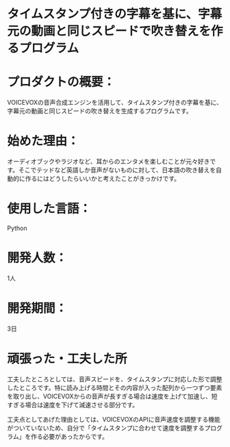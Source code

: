 # タイムスタンプ付きの字幕を基に、字幕元の動画と同じスピードで吹き替えを作るプログラム

# プロダクトの概要：

VOICEVOXの音声合成エンジンを活用して、タイムスタンプ付きの字幕を基に、字幕元の動画と同じスピードの吹き替えを生成するプログラムです。

# 始めた理由：

オーディオブックやラジオなど、耳からのエンタメを楽しむことが元々好きです。そこでテッドなど英語しか音声がないものに対して、日本語の吹き替えを自動的に作るにはどうしたらいいかと考えたことがきっかけです。

# 使用した言語：

Python

# 開発人数：

1人

# 開発期間：

3日

# 頑張った・工夫した所

工夫したところとしては、音声スピードを、タイムスタンプに対応した形で調整したところです。特に読み上げる時間とその内容が入った配列から一つずつ要素を取り出し、VOICEVOXからの音声が長すぎる場合は速度を上げて加速し、短すぎる場合は速度を下げて減速させる部分です。

工夫点としてあげた理由としては、VOICEVOXのAPIに音声速度を調整する機能がついていないため、自分で「タイムスタンプに合わせて速度を調整するプログラム」を作る必要があったからです。
